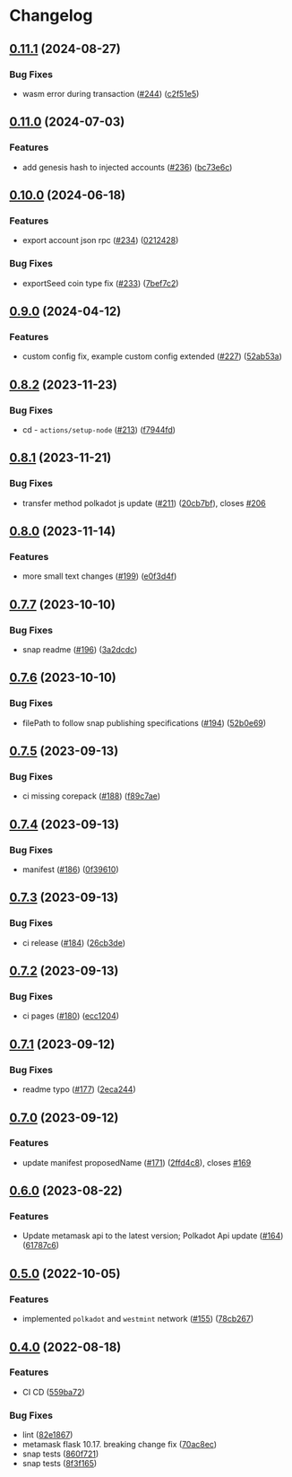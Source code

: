 # Changelog

## [0.11.1](https://github.com/ChainSafe/metamask-snap-polkadot/compare/polkadot-snap-v0.11.0...polkadot-snap-v0.11.1) (2024-08-27)


### Bug Fixes

* wasm error during transaction ([#244](https://github.com/ChainSafe/metamask-snap-polkadot/issues/244)) ([c2f51e5](https://github.com/ChainSafe/metamask-snap-polkadot/commit/c2f51e5322fa7cb6705e95e285a7fb377f5663ba))

## [0.11.0](https://github.com/ChainSafe/metamask-snap-polkadot/compare/polkadot-snap-v0.10.0...polkadot-snap-v0.11.0) (2024-07-03)


### Features

* add genesis hash to injected accounts ([#236](https://github.com/ChainSafe/metamask-snap-polkadot/issues/236)) ([bc73e6c](https://github.com/ChainSafe/metamask-snap-polkadot/commit/bc73e6ca7c229945dc513195f8b58377a0f99505))

## [0.10.0](https://github.com/ChainSafe/metamask-snap-polkadot/compare/polkadot-snap-v0.9.0...polkadot-snap-v0.10.0) (2024-06-18)


### Features

* export account json rpc ([#234](https://github.com/ChainSafe/metamask-snap-polkadot/issues/234)) ([0212428](https://github.com/ChainSafe/metamask-snap-polkadot/commit/021242814fcb82832f5fb78c0a1c3c76b9437f13))


### Bug Fixes

* exportSeed coin type fix ([#233](https://github.com/ChainSafe/metamask-snap-polkadot/issues/233)) ([7bef7c2](https://github.com/ChainSafe/metamask-snap-polkadot/commit/7bef7c2b3f99ad5f45a6a411c044667a773e78c8))

## [0.9.0](https://github.com/ChainSafe/metamask-snap-polkadot/compare/polkadot-snap-v0.8.2...polkadot-snap-v0.9.0) (2024-04-12)


### Features

* custom config fix, example custom config extended ([#227](https://github.com/ChainSafe/metamask-snap-polkadot/issues/227)) ([52ab53a](https://github.com/ChainSafe/metamask-snap-polkadot/commit/52ab53a93991e27b42de8a7da6542021331c419d))

## [0.8.2](https://github.com/ChainSafe/metamask-snap-polkadot/compare/polkadot-snap-v0.8.1...polkadot-snap-v0.8.2) (2023-11-23)


### Bug Fixes

* cd - `actions/setup-node` ([#213](https://github.com/ChainSafe/metamask-snap-polkadot/issues/213)) ([f7944fd](https://github.com/ChainSafe/metamask-snap-polkadot/commit/f7944fdd2d0af4bc6c68dc61ed3018a71c1b4d87))

## [0.8.1](https://github.com/ChainSafe/metamask-snap-polkadot/compare/polkadot-snap-v0.8.0...polkadot-snap-v0.8.1) (2023-11-21)


### Bug Fixes

* transfer method polkadot js update ([#211](https://github.com/ChainSafe/metamask-snap-polkadot/issues/211)) ([20cb7bf](https://github.com/ChainSafe/metamask-snap-polkadot/commit/20cb7bf5e7bc41af0353c73b94e6c70269a9cc28)), closes [#206](https://github.com/ChainSafe/metamask-snap-polkadot/issues/206)

## [0.8.0](https://github.com/ChainSafe/metamask-snap-polkadot/compare/polkadot-snap-v0.7.7...polkadot-snap-v0.8.0) (2023-11-14)


### Features

* more small text changes ([#199](https://github.com/ChainSafe/metamask-snap-polkadot/issues/199)) ([e0f3d4f](https://github.com/ChainSafe/metamask-snap-polkadot/commit/e0f3d4fc0be7366c62211e29d3a276e4fab5669e))

## [0.7.7](https://github.com/ChainSafe/metamask-snap-polkadot/compare/polkadot-snap-v0.7.6...polkadot-snap-v0.7.7) (2023-10-10)


### Bug Fixes

* snap readme ([#196](https://github.com/ChainSafe/metamask-snap-polkadot/issues/196)) ([3a2dcdc](https://github.com/ChainSafe/metamask-snap-polkadot/commit/3a2dcdcdb09c496ffb28271f36f0c2c48ce11e55))

## [0.7.6](https://github.com/ChainSafe/metamask-snap-polkadot/compare/polkadot-snap-v0.7.5...polkadot-snap-v0.7.6) (2023-10-10)


### Bug Fixes

* filePath to follow snap publishing specifications  ([#194](https://github.com/ChainSafe/metamask-snap-polkadot/issues/194)) ([52b0e69](https://github.com/ChainSafe/metamask-snap-polkadot/commit/52b0e6974d054fe439d6222bf241696a7199db1a))

## [0.7.5](https://github.com/ChainSafe/metamask-snap-polkadot/compare/polkadot-snap-v0.7.4...polkadot-snap-v0.7.5) (2023-09-13)


### Bug Fixes

* ci missing corepack ([#188](https://github.com/ChainSafe/metamask-snap-polkadot/issues/188)) ([f89c7ae](https://github.com/ChainSafe/metamask-snap-polkadot/commit/f89c7ae1e947ced093e7923e209cf4784517243c))

## [0.7.4](https://github.com/ChainSafe/metamask-snap-polkadot/compare/polkadot-snap-v0.7.3...polkadot-snap-v0.7.4) (2023-09-13)


### Bug Fixes

* manifest ([#186](https://github.com/ChainSafe/metamask-snap-polkadot/issues/186)) ([0f39610](https://github.com/ChainSafe/metamask-snap-polkadot/commit/0f39610bd3c3254d445255ee92f8ca23641aa38a))

## [0.7.3](https://github.com/ChainSafe/metamask-snap-polkadot/compare/polkadot-snap-v0.7.2...polkadot-snap-v0.7.3) (2023-09-13)


### Bug Fixes

* ci release ([#184](https://github.com/ChainSafe/metamask-snap-polkadot/issues/184)) ([26cb3de](https://github.com/ChainSafe/metamask-snap-polkadot/commit/26cb3de81d5d99c23b15b58daac45f3baf61ca44))

## [0.7.2](https://github.com/ChainSafe/metamask-snap-polkadot/compare/polkadot-snap-v0.7.1...polkadot-snap-v0.7.2) (2023-09-13)


### Bug Fixes

* ci pages ([#180](https://github.com/ChainSafe/metamask-snap-polkadot/issues/180)) ([ecc1204](https://github.com/ChainSafe/metamask-snap-polkadot/commit/ecc12045accbfaf81436019698144faae8c99ba6))

## [0.7.1](https://github.com/ChainSafe/metamask-snap-polkadot/compare/polkadot-snap-v0.7.0...polkadot-snap-v0.7.1) (2023-09-12)


### Bug Fixes

* readme typo ([#177](https://github.com/ChainSafe/metamask-snap-polkadot/issues/177)) ([2eca244](https://github.com/ChainSafe/metamask-snap-polkadot/commit/2eca244913e91d1eae01d1c0d6182d3fb34ab2f2))

## [0.7.0](https://github.com/ChainSafe/metamask-snap-polkadot/compare/polkadot-snap-v0.6.0...polkadot-snap-v0.7.0) (2023-09-12)


### Features

* update manifest proposedName ([#171](https://github.com/ChainSafe/metamask-snap-polkadot/issues/171)) ([2ffd4c8](https://github.com/ChainSafe/metamask-snap-polkadot/commit/2ffd4c8b2dc6d06733b766a2d92a88fbf94f4a30)), closes [#169](https://github.com/ChainSafe/metamask-snap-polkadot/issues/169)

## [0.6.0](https://github.com/ChainSafe/metamask-snap-polkadot/compare/polkadot-snap-v0.5.0...polkadot-snap-v0.6.0) (2023-08-22)


### Features

* Update metamask api to the latest version; Polkadot Api update ([#164](https://github.com/ChainSafe/metamask-snap-polkadot/issues/164)) ([61787c6](https://github.com/ChainSafe/metamask-snap-polkadot/commit/61787c6d2193e7ec6dee6cf3ecfae4b855717092))

## [0.5.0](https://github.com/ChainSafe/metamask-snap-polkadot/compare/polkadot-snap-v0.4.0...polkadot-snap-v0.5.0) (2022-10-05)


### Features

* implemented `polkadot` and `westmint` network ([#155](https://github.com/ChainSafe/metamask-snap-polkadot/issues/155)) ([78cb267](https://github.com/ChainSafe/metamask-snap-polkadot/commit/78cb26742cf4fa7b4ffc88a36e6718c47e2d3e73))

## [0.4.0](https://github.com/ChainSafe/metamask-snap-polkadot/compare/polkadot-snap-v0.3.0...polkadot-snap-v0.4.0) (2022-08-18)


### Features

* CI CD ([559ba72](https://github.com/ChainSafe/metamask-snap-polkadot/commit/559ba722def6b5a95360d4f5daead1bdabb27f82))


### Bug Fixes

* lint ([82e1867](https://github.com/ChainSafe/metamask-snap-polkadot/commit/82e1867e09eb420839b4c2360ba60ce0677645fc))
* metamask flask 10.17. breaking change fix ([70ac8ec](https://github.com/ChainSafe/metamask-snap-polkadot/commit/70ac8ec42fa2873c34d59ed49e7c04d26b5163f1))
* snap tests ([860f721](https://github.com/ChainSafe/metamask-snap-polkadot/commit/860f721e202b37f2e9c41b0f1392074b7debdde6))
* snap tests ([8f3f165](https://github.com/ChainSafe/metamask-snap-polkadot/commit/8f3f165d43af9d8a2fff3cd21251ba7a9ddab7cb))

